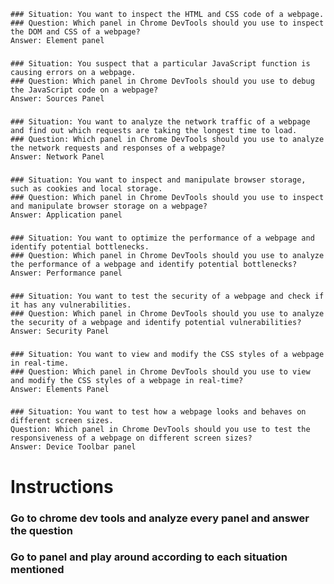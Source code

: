     ### Situation: You want to inspect the HTML and CSS code of a webpage.
    ### Question: Which panel in Chrome DevTools should you use to inspect the DOM and CSS of a webpage?
    Answer: Element panel

###

    ### Situation: You suspect that a particular JavaScript function is causing errors on a webpage.
    ### Question: Which panel in Chrome DevTools should you use to debug the JavaScript code on a webpage?
    Answer: Sources Panel

###

    ### Situation: You want to analyze the network traffic of a webpage and find out which requests are taking the longest time to load.
    ### Question: Which panel in Chrome DevTools should you use to analyze the network requests and responses of a webpage?
    Answer: Network Panel

###

    ### Situation: You want to inspect and manipulate browser storage, such as cookies and local storage.
    ### Question: Which panel in Chrome DevTools should you use to inspect and manipulate browser storage on a webpage?
    Answer: Application panel

###

    ### Situation: You want to optimize the performance of a webpage and identify potential bottlenecks.
    ### Question: Which panel in Chrome DevTools should you use to analyze the performance of a webpage and identify potential bottlenecks?
    Answer: Performance panel

###

    ### Situation: You want to test the security of a webpage and check if it has any vulnerabilities.
    ### Question: Which panel in Chrome DevTools should you use to analyze the security of a webpage and identify potential vulnerabilities?
    Answer: Security Panel

###

    ### Situation: You want to view and modify the CSS styles of a webpage in real-time.
    ### Question: Which panel in Chrome DevTools should you use to view and modify the CSS styles of a webpage in real-time?
    Answer: Elements Panel

###

    ### Situation: You want to test how a webpage looks and behaves on different screen sizes.
    Question: Which panel in Chrome DevTools should you use to test the responsiveness of a webpage on different screen sizes?
    Answer: Device Toolbar panel

# Instructions

### Go to chrome dev tools and analyze every panel and answer the question

### Go to panel and play around according to each situation mentioned
